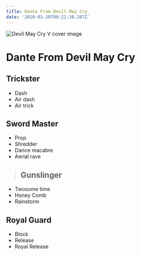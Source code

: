 ```yaml
---
title: Dante From Devil May Cry
date: '2020-03-28T00:22:38.207Z'
---
```

![Devil May Cry V cover image](https://awsimages.detik.net.id/community/media/visual/2018/06/12/c635f7ae-15d2-40c4-be12-9fef0f710083_169.png?w=700&q=90 "Devil May Cry V cover image")

# Dante From Devil May Cry

## Trickster

* Dash
* Air dash
* Air trick

## Sword Master

* Prop
* Shredder
* Dance macabre
* Aerial rave

> ## Gunslinger

* Twosome time
* Honey Comb
* Rainstorm

## Royal Guard

* Block
* Release
* Royal Release